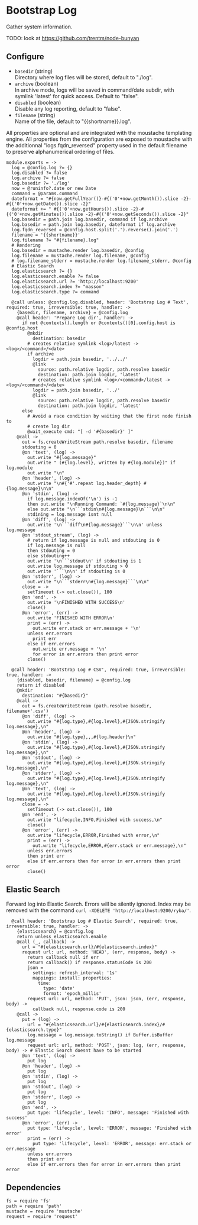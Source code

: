 
# Bootstrap Log

Gather system information.

TODO: look at https://github.com/trentm/node-bunyan

## Configure

*   `basedir` (string)   
    Directory where log files will be stored, default to "./log".   
*   `archive` (boolean)   
    In archive mode, logs will be saved in command/date subdir, with symlink
    'latest' for quick access. Default to "false".   
*   `disabled` (boolean)   
    Disable any log reporting, default to "false".   
*   `filename` (string)   
    Name of the file, default to "{{shortname}}.log".   

All properties are optional and are integrated with the moustache templating
engine. All properties from the configuration are exposed to moustache with the
additionnal "logs.fqdn_reversed" property used in the default filename to
preserve alphanumerical ordering of files.

    module.exports = ->
      log = @config.log ?= {}
      log.disabled ?= false
      log.archive ?= false
      log.basedir ?= './log'
      now = @runinfo?.date or new Date
      command = @params.command
      dateformat = "#{now.getFullYear()}-#{('0'+now.getMonth()).slice -2}-#{('0'+now.getDate()).slice -2}"
      dateformat += " #{('0'+now.getHours()).slice -2}-#{('0'+now.getMinutes()).slice -2}-#{('0'+now.getSeconds()).slice -2}"
      log.basedir = path.join log.basedir, command if log.archive
      log.basedir = path.join log.basedir, dateformat if log.archive
      log.fqdn_reversed = @config.host.split('.').reverse().join('.')
      filename = '{{shortname}}'
      log.filename ?= "#{filename}.log"
      # Rendering
      log.basedir = mustache.render log.basedir, @config
      log.filename = mustache.render log.filename, @config
      # log.filename_stderr = mustache.render log.filename_stderr, @config
      # Elastic Search
      log.elasticsearch ?= {}
      log.elasticsearch.enable ?= false
      log.elasticsearch.url ?= 'http://localhost:9200'
      log.elasticsearch.index ?= "masson"
      log.elasticsearch.type ?= command
      
      @call unless: @config.log.disabled, header: 'Bootstrap Log # Text', required: true, irreversible: true, handler: ->
        {basedir, filename, archive} = @config.log
        @call header: 'Prepare Log dir', handler: ->
          if not @contexts().length or @contexts()[0].config.host is @config.host
            @mkdir
              destination: basedir
            # creates relative symlink <log>/latest -> <log>/<command>/<date>
            if archive
              logdir = path.join basedir, '../../'
              @link
                source: path.relative logdir, path.resolve basedir
                destination: path.join logdir, 'latest'
              # creates relative symlink <log>/<command>/latest -> <log>/<command>/<date>
              logdir = path.join basedir, '../'
              @link
                source: path.relative logdir, path.resolve basedir
                destination: path.join logdir, 'latest'
          else
            # Avoid a race condition by waiting that the first node finish to
            # create log dir
            @wait_execute cmd: "[ -d '#{basedir}' ]"
        @call ->
          out = fs.createWriteStream path.resolve basedir, filename
          stdouting = 0
          @on 'text', (log) ->
            out.write "#{log.message}"
            out.write " (#{log.level}, written by #{log.module})" if log.module
            out.write "\n"
          @on 'header', (log) ->
            out.write "\n#{'#'.repeat log.header_depth} #{log.message}\n\n"
          @on 'stdin', (log) ->
            if log.message.indexOf('\n') is -1
            then out.write "\nRunning Command: `#{log.message}`\n\n"
            else out.write "\n```stdin\n#{log.message}\n```\n\n"
            stdining = log.message isnt null
          @on 'diff', (log) ->
            out.write '\n```diff\n#{log.message}```\n\n' unless log.message
          @on 'stdout_stream', (log) ->
            # return if log.message is null and stdouting is 0
            if log.message is null
            then stdouting = 0
            else stdouting++
            out.write '\n```stdout\n' if stdouting is 1
            out.write log.message if stdouting > 0
            out.write '```\n\n' if stdouting is 0
          @on 'stderr', (log) ->
            out.write "\n```stderr\n#{log.message}```\n\n"
          close = ->
            setTimeout (-> out.close()), 100
          @on 'end', ->
            out.write '\nFINISHED WITH SUCCESS\n'
            close()
          @on 'error', (err) ->
            out.write 'FINISHED WITH ERROR\n'
            print = (err) ->
              out.write err.stack or err.message + '\n'
            unless err.errors
              print err
            else if err.errors
              out.write err.message + '\n'
              for error in err.errors then print error
            close()

      @call header: 'Bootstrap Log # CSV', required: true, irreversible: true, handler: ->
        {disabled, basedir, filename} = @config.log
        return if disabled
        @mkdir
          destination: "#{basedir}"
        @call ->
          out = fs.createWriteStream (path.resolve basedir, filename+'.csv')
          @on 'diff', (log) ->
            out.write "#{log.type},#{log.level},#{JSON.stringify log.message},\n"
          @on 'header', (log) ->
            out.write "#{log.type},,,#{log.header}\n"
          @on 'stdin', (log) ->
            out.write "#{log.type},#{log.level},#{JSON.stringify log.message},\n"
          @on 'stdout', (log) ->
            out.write "#{log.type},#{log.level},#{JSON.stringify log.message},\n"
          @on 'stderr', (log) ->
            out.write "#{log.type},#{log.level},#{JSON.stringify log.message},\n"
          @on 'text', (log) ->
            out.write "#{log.type},#{log.level},#{JSON.stringify log.message},\n"
          close = ->
            setTimeout (-> out.close()), 100
          @on 'end', ->
            out.write "lifecycle,INFO,Finished with success,\n"
            close()
          @on 'error', (err) ->
            out.write "lifecycle,ERROR,Finished with error,\n"
            print = (err) ->
              out.write "lifecycle,ERROR,#{err.stack or err.message},\n"
            unless err.errors
            then print err
            else if err.errors then for error in err.errors then print error
            close()

## Elastic Search

Forward log into Elastic Search. Errors will be silently ignored. Index may be
removed with the command `curl -XDELETE 'http://localhost:9200/ryba/'`.

      @call header: 'Bootstrap Log # Elastic Search', required: true, irreversible: true, handler: ->
        {elasticsearch} = @config.log
        return unless elasticsearch.enable
        @call (_, callback) ->
          url = "#{elasticsearch.url}/#{elasticsearch.index}"
          request url: url, method: 'HEAD', (err, response, body) ->
            return callback null if err
            return callback() if response.statusCode is 200
            json =
              settings: refresh_interval: '1s'
              mappings: install: properties:
                time:
                  type: 'date'
                  format: 'epoch_millis'
            request url: url, method: 'PUT', json: json, (err, response, body) ->
              callback null, response.code is 200
        @call ->
          put = (log) ->
            url = "#{elasticsearch.url}/#{elasticsearch.index}/#{elasticsearch.type}"
            log.message = log.message.toString() if Buffer.isBuffer log.message
            request url: url, method: 'POST', json: log, (err, response, body) -> # Elastic Search doesnt have to be started
          @on 'text', (log) ->
            put log
          @on 'header', (log) ->
            put log
          @on 'stdin', (log) ->
            put log
          @on 'stdout', (log) ->
            put log
          @on 'stderr', (log) ->
            put log
          @on 'end', ->
            put type: 'lifecycle', level: 'INFO', message: 'Finished with success'
          @on 'error', (err) ->
            put type: 'lifecycle', level: 'ERROR', message: 'Finished with error'
            print = (err) ->
              put type: 'lifecycle', level: 'ERROR', message: err.stack or err.message
            unless err.errors
            then print err
            else if err.errors then for error in err.errors then print error      

## Dependencies

    fs = require 'fs'
    path = require 'path'
    mustache = require 'mustache'
    request = require 'request'
